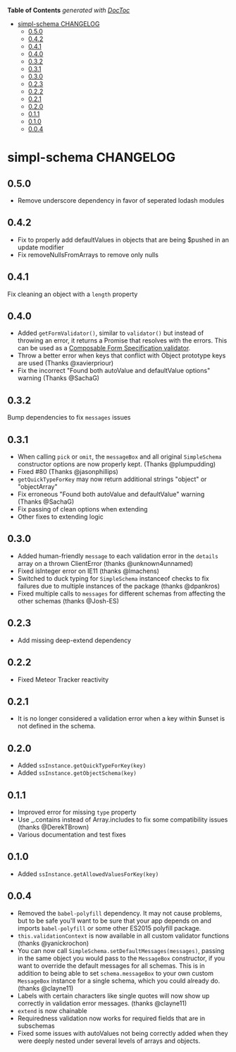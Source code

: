 <!-- START doctoc generated TOC please keep comment here to allow auto update -->
<!-- DON'T EDIT THIS SECTION, INSTEAD RE-RUN doctoc TO UPDATE -->
**Table of Contents**  *generated with [DocToc](https://github.com/thlorenz/doctoc)*

- [simpl-schema CHANGELOG](#simpl-schema-changelog)
  - [0.5.0](#050)
  - [0.4.2](#042)
  - [0.4.1](#041)
  - [0.4.0](#040)
  - [0.3.2](#032)
  - [0.3.1](#031)
  - [0.3.0](#030)
  - [0.2.3](#023)
  - [0.2.2](#022)
  - [0.2.1](#021)
  - [0.2.0](#020)
  - [0.1.1](#011)
  - [0.1.0](#010)
  - [0.0.4](#004)

<!-- END doctoc generated TOC please keep comment here to allow auto update -->

# simpl-schema CHANGELOG

## 0.5.0

- Remove underscore dependency in favor of seperated lodash modules 

## 0.4.2

- Fix to properly add defaultValues in objects that are being $pushed in an update modifier
- Fix removeNullsFromArrays to remove only nulls

## 0.4.1

Fix cleaning an object with a `length` property

## 0.4.0

- Added `getFormValidator()`, similar to `validator()` but instead of throwing an error, it returns a Promise that resolves with the errors. This can be used as a [Composable Form Specification validator](http://forms.dairystatedesigns.com/user/validation/).
- Throw a better error when keys that conflict with Object prototype keys are used (Thanks @xavierpriour)
- Fix the incorrect "Found both autoValue and defaultValue options" warning (Thanks @SachaG)

## 0.3.2

Bump dependencies to fix `messages` issues

## 0.3.1

- When calling `pick` or `omit`, the `messageBox` and all original `SimpleSchema` constructor options are now properly kept. (Thanks @plumpudding)
- Fixed #80 (Thanks @jasonphillips)
- `getQuickTypeForKey` may now return additional strings "object" or "objectArray"
- Fix erroneous "Found both autoValue and defaultValue" warning (Thanks @SachaG)
- Fix passing of clean options when extending
- Other fixes to extending logic

## 0.3.0

- Added human-friendly `message` to each validation error in the `details` array on a thrown ClientError (thanks @unknown4unnamed)
- Fixed isInteger error on IE11 (thanks @lmachens)
- Switched to duck typing for `SimpleSchema` instanceof checks to fix failures due to multiple instances of the package (thanks @dpankros)
- Fixed multiple calls to `messages` for different schemas from affecting the other schemas (thanks @Josh-ES)

## 0.2.3

- Add missing deep-extend dependency

## 0.2.2

- Fixed Meteor Tracker reactivity

## 0.2.1

- It is no longer considered a validation error when a key within $unset is not defined in the schema.

## 0.2.0

- Added `ssInstance.getQuickTypeForKey(key)`
- Added `ssInstance.getObjectSchema(key)`

## 0.1.1

- Improved error for missing `type` property
- Use _.contains instead of Array.includes to fix some compatibility issues (thanks @DerekTBrown)
- Various documentation and test fixes

## 0.1.0

- Added `ssInstance.getAllowedValuesForKey(key)`

## 0.0.4

- Removed the `babel-polyfill` dependency. It may not cause problems, but to be safe you'll want to be sure that your app depends on and imports `babel-polyfill` or some other ES2015 polyfill package.
- `this.validationContext` is now available in all custom validator functions (thanks @yanickrochon)
- You can now call `SimpleSchema.setDefaultMessages(messages)`, passing in the same object you would pass to the `MessageBox` constructor, if you want to override the default messages for all schemas. This is in addition to being able to set `schema.messageBox` to your own custom `MessageBox` instance for a single schema, which you could already do. (thanks @clayne11)
- Labels with certain characters like single quotes will now show up correctly in validation error messages. (thanks @clayne11)
- `extend` is now chainable
- Requiredness validation now works for required fields that are in subschemas
- Fixed some issues with autoValues not being correctly added when they were deeply nested under several levels of arrays and objects.
